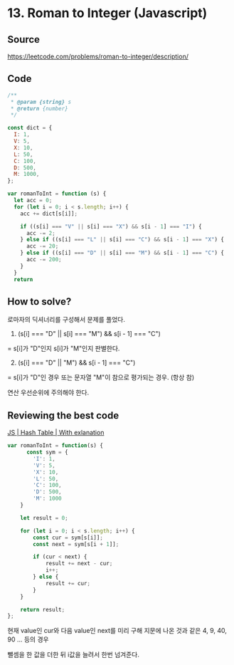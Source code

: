 # 13. Roman to Integer (Javascript)

## Source

https://leetcode.com/problems/roman-to-integer/description/

## Code

```javascript
/**
 * @param {string} s
 * @return {number}
 */

const dict = {
  I: 1,
  V: 5,
  X: 10,
  L: 50,
  C: 100,
  D: 500,
  M: 1000,
};

var romanToInt = function (s) {
  let acc = 0;
  for (let i = 0; i < s.length; i++) {
    acc += dict[s[i]];

    if ((s[i] === "V" || s[i] === "X") && s[i - 1] === "I") {
      acc -= 2;
    } else if ((s[i] === "L" || s[i] === "C") && s[i - 1] === "X") {
      acc -= 20;
    } else if ((s[i] === "D" || s[i] === "M") && s[i - 1] === "C") {
      acc -= 200;
    }
  }
  return 
```

## How to solve?

로마자의 딕셔너리를 구성해서 문제를 풀었다.



1. (s[i] === "D" || s[i] === "M") && s[i - 1] === "C")

= s[i]가 "D"인지 s[i]가 "M"인지 판별한다.


2. (s[i] === "D" || "M") && s[i - 1] === "C")

= s[i]가 "D"인 경우 또는 문자열 "M"이 참으로 평가되는 경우. (항상 참)



연산 우선순위에 주의해야 한다.

## Reviewing the best code

[JS | Hash Table | With exlanation](https://leetcode.com/problems/roman-to-integer/solutions/2706813/js-hash-table-with-exlanation/?languageTags=javascript)

```javascript
var romanToInt = function(s) {
      const sym = {
        'I': 1,
        'V': 5,
        'X': 10,
        'L': 50,
        'C': 100,
        'D': 500,
        'M': 1000
    }

    let result = 0;

    for (let i = 0; i < s.length; i++) {
        const cur = sym[s[i]];
        const next = sym[s[i + 1]];

        if (cur < next) {
            result += next - cur;
            i++;
        } else {
            result += cur;
        }
    }

    return result;
};
```

현재 value인 cur와 다음 value인 next를 미리 구해 지문에 나온 것과 같은 4, 9, 40, 90 ... 등의 경우

뺄셈을 한 값을 더한 뒤 i값을 늘려서 한번 넘겨준다.